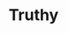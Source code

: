 ---
title: Truthy
direct_url: http://projects.calebevans.me/truthy/
categories: math
description: Construct truth tables quickly and easily
---